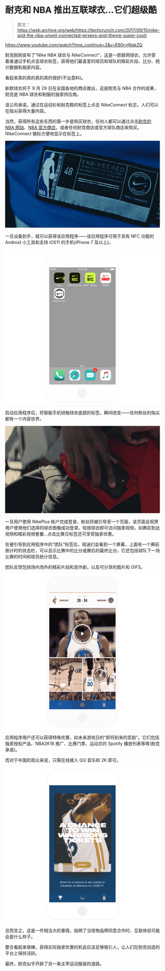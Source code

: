 # 耐克和 NBA 推出互联球衣...它们超级酷

> 原文：<https://web.archive.org/web/https://techcrunch.com/2017/09/15/nike-and-the-nba-unveil-connected-jerseys-and-theyre-super-cool/>

https://www.youtube.com/watch?time_continue=2&v=E60ryjNqkZQ

耐克刚刚宣布了“Nike NBA 球衣与 NikeConnect”，这是一款联网球衣，允许穿着者通过手机点击球衣标签，获得他们最喜爱的球员和球队的精彩片段、比分、统计数据和独家内容。

看起来真的真的真的真的很好(不出意料)。

新款球衣将于 9 月 29 日在全国各地的商店推出，这是耐克与 NBA 合作的成果，耐克是 NBA 球衣和制服的独家供应商。

该公司承诺，通过在运动衫和耐克鞋的标签上点击 NikeConnect 标志，人们可以在指尖获得大量内容。

当然，获得所有这些东西的第一步是购买球衣，任何人都可以通过点击[耐克的 NBA 网站](https://web.archive.org/web/20230307014704/https://www.nike.com/us/en_us/c/nba)、[NBA 官方商店](https://web.archive.org/web/20230307014704/http://nbastore.com/)，或者任何耐克商店或官方球队商店来购买。NikeConnect 徽标方便地显示在标签上。

![](img/b696eb68fad77c5bc96efbda3fd5478c.png)

一旦设备到手，就可以获得该应用程序——该应用程序可用于具有 NFC 功能的 Android 小工具和支持 iOS11 的手机(iPhone 7 及以上)。

![](img/c0352a8aef5c1c98b7752da0e989aa0b.png)

启动应用程序后，将智能手机轻触球衣底部的标签，瞬间改变——任何粉丝的指尖都有一个内容世界。

![](img/6705f0ca6e65da72ec1d72042e9747be.png)

一旦用户使用 NikePlus 帐户完成登录，粉丝将被引导至一个页面，该页面会祝贺用户使用他们选择的球衣图像成功登录。轻按球衣即可访问独家视频，如赛前到达视频和精彩视频套餐…点击比赛日标签还可享受独家优惠。

在被引导到应用程序中的“团队”标签后，球迷们会看到一个屏幕，上面有一个赛前倒计时的状态栏，可以显示比赛中的比分或赛后的最终比分。它还包括球队下一场比赛的时间和球员统计信息。

团队反馈包括场内场外的精彩片段和恶作剧，以及可分享的图片和 GIFS。

![](img/81e7e5cd264bc8706abc7b59911eea2b.png)

应用程序用户还可以获得特殊优惠，如未来游戏日的“即将到来的奖励”。它们包括独家授权产品、NBA2K18 推广、比赛门票、运动员的 Spotify 播放列表等等(耐克承诺)。

而对于中国的观众来说，只需在线接入 QQ 音乐和 2K 即可。

![](img/dc0c287f9b71165d3fdbdb6cbb9f0db9.png)

总而言之，这是一件相当大的事情，指明了当怪物品牌同意合作时，互联体验可能会是什么样子。

整合看起来很棒，获得实际独家优惠的机会应该足够吸引人，让人们在耐克创造的平台上保持活跃。

最终，耐克似乎开辟了另一条主宰运动服装的道路。